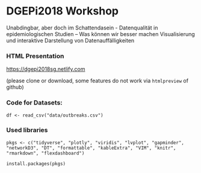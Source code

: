 # DGEPi2018 Workshop

Unabdingbar, aber doch im Schattendasein - Datenqualität in epidemiologischen Studien – Was können wir besser machen
Visualisierung und interaktive Darstellung von Datenauffälligkeiten

### HTML Presentation
https://dgepi2018sg.netlify.com

(please clone or download, some features do not work via `htmlpreview` of github)

### Code for Datasets:

`df <- read_csv("data/outbreaks.csv")`

### Used libraries

`pkgs <- c("tidyverse", "plotly", "viridis", "lvplot", "gapminder", "networkD3", "DT", "formattable", "kableExtra", "VIM", "knitr", "rmarkdown", "flexdashboard")`

`install.packages(pkgs)`
